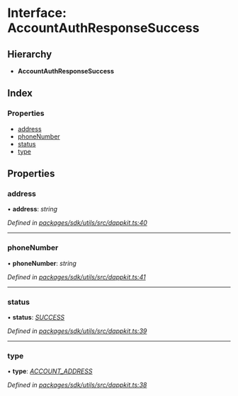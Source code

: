 # Interface: AccountAuthResponseSuccess

## Hierarchy

* **AccountAuthResponseSuccess**

## Index

### Properties

* [address](_packages_sdk_utils_src_dappkit_.accountauthresponsesuccess.md#address)
* [phoneNumber](_packages_sdk_utils_src_dappkit_.accountauthresponsesuccess.md#phonenumber)
* [status](_packages_sdk_utils_src_dappkit_.accountauthresponsesuccess.md#status)
* [type](_packages_sdk_utils_src_dappkit_.accountauthresponsesuccess.md#type)

## Properties

###  address

• **address**: *string*

*Defined in [packages/sdk/utils/src/dappkit.ts:40](https://github.com/medhak1/celo-monorepo/blob/master/packages/sdk/utils/src/dappkit.ts#L40)*

___

###  phoneNumber

• **phoneNumber**: *string*

*Defined in [packages/sdk/utils/src/dappkit.ts:41](https://github.com/medhak1/celo-monorepo/blob/master/packages/sdk/utils/src/dappkit.ts#L41)*

___

###  status

• **status**: *[SUCCESS](../enums/_packages_sdk_utils_src_dappkit_.dappkitresponsestatus.md#success)*

*Defined in [packages/sdk/utils/src/dappkit.ts:39](https://github.com/medhak1/celo-monorepo/blob/master/packages/sdk/utils/src/dappkit.ts#L39)*

___

###  type

• **type**: *[ACCOUNT_ADDRESS](../enums/_packages_sdk_utils_src_dappkit_.dappkitrequesttypes.md#account_address)*

*Defined in [packages/sdk/utils/src/dappkit.ts:38](https://github.com/medhak1/celo-monorepo/blob/master/packages/sdk/utils/src/dappkit.ts#L38)*
